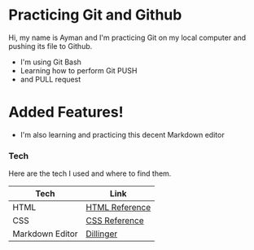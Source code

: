 # Practicing Git and Github

Hi, my name is Ayman and I'm practicing Git on my local computer and pushing its file to Github.

  - I'm using Git Bash
  - Learning how to perform Git PUSH
  - and PULL request
 
# Added Features!

  - I'm also learning and practicing this decent Markdown editor

### Tech

Here are the tech I used and where to find them.

| Tech | Link |
| ------ | ------ |
| HTML | [HTML Reference](https://htmlreference.io/) |
| CSS | [CSS Reference](https://cssreference.io/) |
| Markdown Editor | [Dillinger](https://dillinger.io/) |